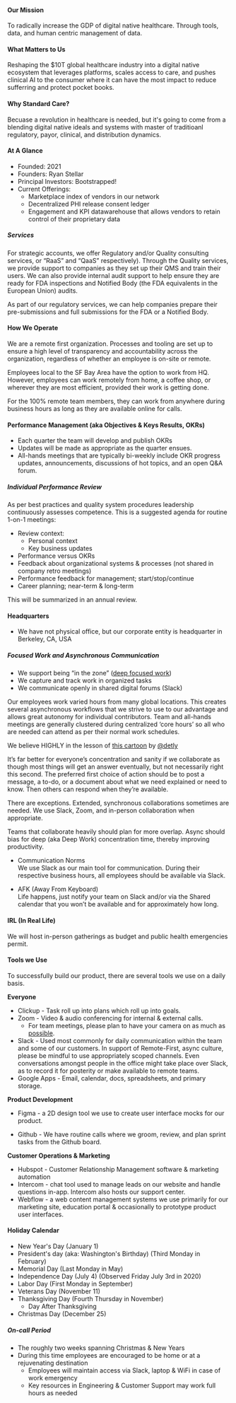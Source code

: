 #### Our Mission
To radically increase the GDP of digital native healthcare. Through tools, data, and human centric management of data.

#### What Matters to Us
Reshaping the $10T global healthcare industry into a digital native ecosystem that leverages platforms, scales access to care, and pushes clinical AI to the consumer where it can have the most impact to reduce sufferring and protect pocket books.

#### Why Standard Care?
Becuase a revolution in healthcare is needed, but it's going to come from a blending digital native ideals and systems with master of traditioanl regulatory, payor, clinical, and distribution dynamics. 

#### At A Glance

- Founded: 2021
- Founders: Ryan Stellar
- Principal Investors: Bootstrapped!
- Current Offerings:
   - Marketplace index of vendors in our network
   - Decentralized PHI release consent ledger
   - Engagement and KPI datawarehouse that allows vendors to retain control of their proprietary data   

##### Services
For strategic accounts, we offer Regulatory and/or Quality consulting services, or “RaaS” and “QaaS” respectively). Through the Quality services, we provide support to companies as they set up their QMS and train their users. We can also provide internal audit support to help ensure they are ready for FDA inspections and Notified Body (the FDA equivalents in the European Union) audits. 

As part of our regulatory services, we can help companies prepare their pre-submissions and full submissions for the FDA or a Notified Body. 

#### How We Operate
We are a remote first organization. Processes and tooling are set up to ensure a high level of transparency and accountability across the organization, regardless of whether an employee is on-site or remote. 

Employees local to the SF Bay Area have the option to work from HQ. However, employees can work remotely from home, a coffee shop, or wherever they are most efficient, provided their work is getting done. 

For the 100% remote team members, they can work from anywhere during business hours as long as they are available online for calls. 

#### Performance Management (aka Objectives & Keys Results, OKRs)
* Each quarter the team will develop and publish OKRs
* Updates will be made as appropriate as the quarter ensues.
* All-hands meetings that are typically bi-weekly include OKR progress updates, announcements, discussions of hot topics, and an open Q&A forum.

##### Individual Performance Review
   As per best practices and quality system procedures leadership continuously assesses competence. This is a suggested agenda for routine 1-on-1 meetings:
   
- Review context:
    - Personal context
    - Key business updates
 - Performance versus OKRs
 - Feedback about organizational systems & processes (not shared in company retro meetings)
 - Performance feedback for management; start/stop/continue
 - Career planning; near-term & long-term
 
 This will be summarized in an annual review.

#### Headquarters
* We have not physical office, but our corporate entity is headquarter in Berkeley, CA, USA

##### Focused Work and Asynchronous Communication
- We support being “in the zone” ([deep focused work](https://www.youtube.com/watch?v=d66815uVerk))
- We capture and track work in organized tasks
- We communicate openly in shared digital forums (Slack)

Our employees work varied hours from many global locations. This creates several asynchronous workflows that we strive to use to our advantage and allows great autonomy for individual contributors. Team and all-hands meetings are generally clustered during centralized ‘core hours’ so all who are needed can attend as per their normal work schedules.

We believe HIGHLY in the lesson of [this cartoon](https://heeris.id.au/2013/this-is-why-you-shouldnt-interrupt-a-programmer/) by [@detly](https://github.com/detly)

It’s far better for everyone’s concentration and sanity if we collaborate as though most things will get an answer eventually, but not necessarily right this second. The preferred first choice of action should be to post a message, a to-do, or a document about what we need explained or need to know. Then others can respond when they’re available.

There are exceptions. Extended, synchronous collaborations sometimes are needed. We use Slack, Zoom, and in-person collaboration when appropriate. 

Teams that collaborate heavily should plan for more overlap. Async should bias for deep (aka Deep Work) concentration time, thereby improving productivity.

* Communication Norms    
We use Slack as our main tool for communication. During their respective business hours, all employees should be available via Slack. 

* AFK (Away From Keyboard)    
Life happens, just notify your team on Slack and/or via the Shared calendar that you won’t be available and for approximately how long.

#### IRL (In Real Life)
We will host in-person gatherings as budget and public health emergencies permit. 

#### Tools we Use
To successfully build our product, there are several tools we use on a daily basis.

**Everyone**
 - Clickup - Task roll up into plans which roll up into goals. 
- Zoom - Video & audio conferencing for internal & external calls.
   - For team meetings, please plan to have your camera on as much as [possible](https://twitter.com/fredsters_s/status/1189940262203617280?s=20).
- Slack - Used most commonly for daily communication within the team and some of our customers. In support of Remote-First, async culture, please be mindful to use appropriately scoped channels. Even conversations amongst people in the office might take place over Slack, as to record it for posterity or make available to remote teams.
 - Google Apps - Email, calendar, docs, spreadsheets, and primary storage.


**Product Development**

 - Figma - a 2D design tool we use to create user interface mocks for our product.

 - Github - We have routine calls where we groom, review, and plan sprint tasks from the Github board. 

**Customer Operations & Marketing**
- Hubspot - Customer Relationship Management software & marketing automation
- Intercom - chat tool used to manage leads on our website and handle questions in-app. Intercom also hosts our support center. 
- Webflow - a web content management systems we use primarily for our marketing site, education portal & occasionally to prototype product user interfaces.

#### Holiday Calendar
* New Year's Day (January 1)
* President's day (aka: Washington's Birthday) (Third Monday in February)
* Memorial Day (Last Monday in May)
* Independence Day (July 4) (Observed Friday July 3rd in 2020)
* Labor Day (First Monday in September)
* Veterans Day (November 11)
* Thanksgiving Day (Fourth Thursday in November)
    * Day After Thanksgiving
* Christmas Day (December 25)

##### On-call Period
* The roughly two weeks spanning Christmas & New Years
* During this time employees are encouraged to be home or at a rejuvenating destination
    * Employees will maintain access via Slack, laptop & WiFi in case of work emergency
    * Key resources in Engineering & Customer Support may work full hours as needed
